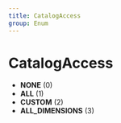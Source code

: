 ```yaml
---
title: CatalogAccess
group: Enum
---
```


# CatalogAccess<a name="enum-catalogaccess"></a>


- **NONE** (0)
- **ALL** (1)
- **CUSTOM** (2)
- **ALL_DIMENSIONS** (3)
